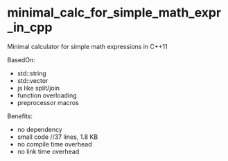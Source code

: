 # minimal_calc_for_simple_math_expr_in_cpp
Minimal calculator for simple math expressions in C++11

BasedOn:
* std::string
* std::vector
* js like split/join 
* function overloading 
* preprocessor macros

Benefits:
* no dependency
* small code //37 lines, 1.8 KB
* no compile time overhead
* no link time overhead
